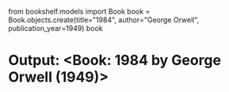 from bookshelf.models import Book
book = Book.objects.create(title="1984", author="George Orwell", publication_year=1949)
book
# Output: <Book: 1984 by George Orwell (1949)>
